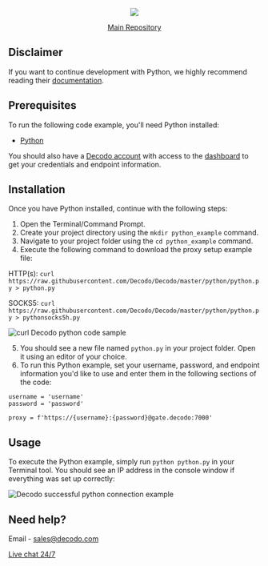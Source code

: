 <p align="center">
    <a href="https://decodo.com/"><img src="https://github.com/user-attachments/assets/209d01f2-3931-4e77-a6f3-0028b1ee2b72"></a>
  </a>
</p>

<p align="center">
    <a href="https://github.com/Decodo/Decodo"> Main Repository </a>
</p>

## Disclaimer

If you want to continue development with Python, we highly recommend reading their [documentation](https://docs.python.org/3/).

## Prerequisites
To run the following code example, you'll need Python installed:
* [Python](https://www.python.org/downloads/)

You should also have a [Decodo account](https://dashboard.Decodo.com/register) with access to the [dashboard](https://dashboard.Decodo.com/residential-proxies/proxy-setup) to get your credentials and endpoint information.
## Installation

Once you have Python installed, continue with the following steps:
1. Open the Terminal/Command Prompt.
2. Create your project directory using the `mkdir python_example` command.
3. Navigate to your project folder using the `cd python_example` command.
4. Execute the following command to download the proxy setup example file:

HTTP(s):
`curl https://raw.githubusercontent.com/Decodo/Decodo/master/python/python.py > python.py`

SOCKS5:
`curl https://raw.githubusercontent.com/Decodo/Decodo/master/python/python.py > pythonsocks5h.py`

<img src="https://i.imgur.com/aWtcsBV.png" alt="curl Decodo python code sample">

5. You should see a new file named `python.py` in your project folder. Open it using an editor of your choice.
6. To run this Python example, set your username, password, and endpoint information you'd like to use and enter them in the following sections of the code:
```
username = 'username'
password = 'password'

proxy = f'https://{username}:{password}@gate.decodo:7000'
```

## Usage

To execute the Python example, simply run `python python.py` in your Terminal tool.
You should see an IP address in the console window if everything was set up correctly:

<img src="https://i.imgur.com/S9ySUhh.png" alt="Decodo successful python connection example">

## Need help?
Email - sales@decodo.com

<a href="https://direct.lc.chat/12092754/">Live chat 24/7</a>
